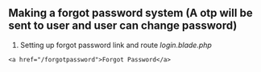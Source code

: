 ## Making a forgot password system (A otp will be sent to user and user can change password)

1. Setting up forgot password link and route
*login.blade.php*
```
<a href="/forgotpassword">Forgot Password</a>
```
